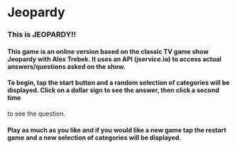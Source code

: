 # Jeopardy

### This is JEOPARDY!!

#### This game is an online version based on the classic TV game show Jeopardy with Alex Trebek. It uses an API (jservice.io) to access actual answers/questions asked on the show. 

#### To begin, tap the start button and a random selection of categories will be displayed. Click on a dollar sign to see the answer, then click a second time
to see the question. 

#### Play as much as you like and if you would like a new game tap the restart game and a new selection of categories will be displayed. 
